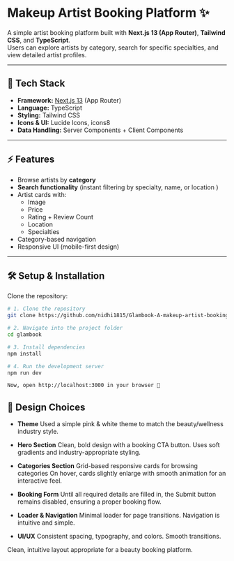 # Makeup Artist Booking Platform ✨

A simple artist booking platform built with **Next.js 13 (App Router)**, **Tailwind CSS**, and **TypeScript**.  
Users can explore artists by category, search for specific specialties, and view detailed artist profiles.

---

## 🚀 Tech Stack

- **Framework:** [Next.js 13](https://nextjs.org/) (App Router)
- **Language:** TypeScript
- **Styling:** Tailwind CSS
- **Icons & UI:**  Lucide Icons, icons8
- **Data Handling:** Server Components + Client Components

---

## ⚡ Features

- Browse artists by **category**
- **Search functionality** (instant filtering by specialty, name, or location )
- Artist cards with:
  - Image  
  - Price  
  - Rating + Review Count  
  - Location  
  - Specialties
- Category-based navigation
- Responsive UI (mobile-first design)

---

## 🛠️ Setup & Installation

Clone the repository:
```bash
# 1. Clone the repository
git clone https://github.com/nidhi1815/Glambook-A-makeup-artist-booking-app.git

# 2. Navigate into the project folder
cd glambook

# 3. Install dependencies
npm install

# 4. Run the development server
npm run dev

Now, open http://localhost:3000 in your browser 🚀
```

## 🎨 Design Choices

- **Theme**
Used a simple pink & white theme to match the beauty/wellness industry style.

- **Hero Section**
Clean, bold design with a booking CTA button. Uses soft gradients and industry-appropriate styling.

- **Categories Section**
Grid-based responsive cards for browsing categories
On hover, cards slightly enlarge with smooth animation for an interactive feel.

- **Booking Form**
Until all required details are filled in, the Submit button remains disabled, ensuring a proper booking flow.

- **Loader & Navigation**
Minimal loader for page transitions. Navigation is intuitive and simple.

- **UI/UX**
Consistent spacing, typography, and colors.
Smooth transitions.

Clean, intuitive layout appropriate for a beauty booking platform.






